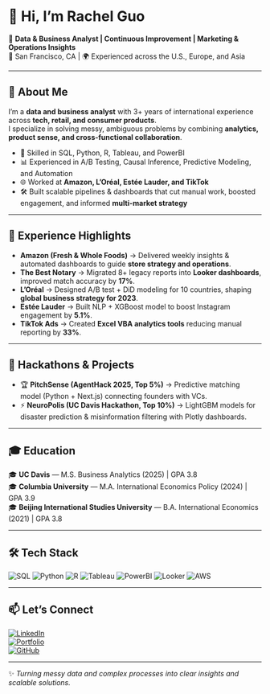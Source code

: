 # 👋 Hi, I’m Rachel Guo  

🎯 **Data & Business Analyst | Continuous Improvement | Marketing & Operations Insights**  
📍 San Francisco, CA | 🌍 Experienced across the U.S., Europe, and Asia  

---

## 🚀 About Me  
I’m a **data and business analyst** with 3+ years of international experience across **tech, retail, and consumer products**.  
I specialize in solving messy, ambiguous problems by combining **analytics, product sense, and cross-functional collaboration**.  

- 🔎 Skilled in SQL, Python, R, Tableau, and PowerBI  
- 📊 Experienced in A/B Testing, Causal Inference, Predictive Modeling, and Automation  
- 🌐 Worked at **Amazon, L’Oréal, Estée Lauder, and TikTok**  
- 🛠️ Built scalable pipelines & dashboards that cut manual work, boosted engagement, and informed **multi-market strategy**  

---

## 💼 Experience Highlights  

- **Amazon (Fresh & Whole Foods)** → Delivered weekly insights & automated dashboards to guide **store strategy and operations**.  
- **The Best Notary** → Migrated 8+ legacy reports into **Looker dashboards**, improved match accuracy by **17%**.  
- **L’Oréal** → Designed A/B test + DiD modeling for 10 countries, shaping **global business strategy for 2023**.  
- **Estée Lauder** → Built NLP + XGBoost model to boost Instagram engagement by **5.1%**.  
- **TikTok Ads** → Created **Excel VBA analytics tools** reducing manual reporting by **33%**.  

---

## 🧪 Hackathons & Projects  

- 🏆 **PitchSense (AgentHack 2025, Top 5%)** → Predictive matching model (Python + Next.js) connecting founders with VCs.  
- ⚡ **NeuroPolis (UC Davis Hackathon, Top 10%)** → LightGBM models for disaster prediction & misinformation filtering with Plotly dashboards.  

---

## 🎓 Education  

🎓 **UC Davis** — M.S. Business Analytics (2025) | GPA 3.8  
🎓 **Columbia University** — M.A. International Economics Policy (2024) | GPA 3.9  
🎓 **Beijing International Studies University** — B.A. International Economics (2021) | GPA 3.8  

---

## 🛠️ Tech Stack  

![SQL](https://img.shields.io/badge/SQL-025E8C?style=for-the-badge&logo=postgresql&logoColor=white)
![Python](https://img.shields.io/badge/Python-FFD43B?style=for-the-badge&logo=python&logoColor=blue)
![R](https://img.shields.io/badge/R-276DC3?style=for-the-badge&logo=r&logoColor=white)
![Tableau](https://img.shields.io/badge/Tableau-E97627?style=for-the-badge&logo=tableau&logoColor=white)
![PowerBI](https://img.shields.io/badge/PowerBI-F2C811?style=for-the-badge&logo=powerbi&logoColor=black)
![Looker](https://img.shields.io/badge/Looker-4285F4?style=for-the-badge&logo=looker&logoColor=white)
![AWS](https://img.shields.io/badge/AWS-232F3E?style=for-the-badge&logo=amazon-aws&logoColor=white)

---

## 📫 Let’s Connect  

[![LinkedIn](https://img.shields.io/badge/LinkedIn-blue?style=for-the-badge&logo=linkedin)](https://www.linkedin.com/in/rachel-guo0429/)  
[![Portfolio](https://img.shields.io/badge/Portfolio-000000?style=for-the-badge&logo=About.me&logoColor=white)](https://rachelqingguo.github.io/personal-portfolio/)  
[![GitHub](https://img.shields.io/badge/GitHub-333333?style=for-the-badge&logo=github&logoColor=white)](https://github.com/rachelqingguo)  

---

✨ *Turning messy data and complex processes into clear insights and scalable solutions.*  
